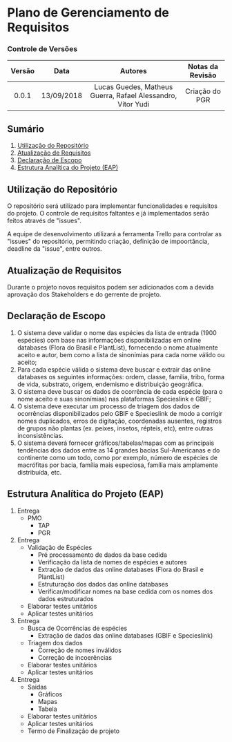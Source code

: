 # Plano de Gerenciamento de Requisitos

### Controle de Versões

| Versão |    Data    |            Autores            |   Notas da Revisão    |
| :----: | :--------: | :---------------------------: | :-------------------: |
| 0.0.1  | 13/09/2018 | Lucas Guedes, Matheus Guerra, Rafael Alessandro, Vítor Yudi | Criação do PGR |

## Sumário

1. [Utilização do Repositório](#desc)
2. [Atualização de Requisitos](#req)
3. [Declaração de Escopo](#escopo)
4. [Estrutura Analítica do Projeto (EAP)](#eap)

<div id='desc' />

## Utilização do Repositório
<div id='desc' />
O repositório será utilizado para implementar funcionalidades e requisitos do projeto. O controle de requisitos faltantes e já implementados serão feitos através de "issues".

A equipe de desenvolvimento utilizará a ferramenta Trello para controlar as "issues" do repositório, permitindo criação, definição de impoortância, deadline da "issue", entre outros.



## Atualização de Requisitos
<div id='req' />
Durante o projeto novos requisitos podem ser adicionados com a devida aprovação dos Stakeholders e do gerrente de projeto.


 
## Declaração de Escopo
<div id='escopo' />

1. O sistema deve validar o nome das espécies da lista de entrada (1900 espécies) com base nas informações disponibilizadas em online databases (Flora do Brasil e PlantList), fornecendo o nome atualmente aceito e autor, bem como a lista de sinonímias para cada nome válido ou aceito;
2. Para cada espécie válida o sistema deve buscar e extrair das online databases os seguintes informações: ordem, classe, família, tribo, forma de vida, substrato, origem, endemismo e distribuição geográfica.
3. O sistema deve buscar os dados de ocorrência de cada espécie (para o nome aceito e suas sinonímias) nas plataformas Specieslink e GBIF;
4. O sistema deve executar um processo de triagem dos dados de ocorrências disponibilizados pelo GBIF e Specieslink de modo a corrigir nomes duplicados, erros de digitação, coordenadas ausentes, registros de grupos não plantas (ex. peixes, insetos, répteis, etc), entre outras inconsistências. 
5. O sistema deverá fornecer gráficos/tabelas/mapas com as principais tendências dos dados entre as 14 grandes bacias Sul-Americanas e do continente como um todo, como por exemplo, número de espécies de macrófitas por bacia, família mais especiosa, família mais amplamente distribuída, etc. 


## Estrutura Analítica do Projeto (EAP)
<div id='eap' />

1. Entrega
   * PMO
      * TAP
      * PGR
2. Entrega
   * Validação de Espécies
      * Pré processamento de dados da base cedida
      * Verificação da lista de nomes de espécies e autores
      * Extração de dados das online databases (Flora do Brasil e PlantList)
      * Estruturação dos dados das online databases
      * Verificar/modificar nomes na base cedida com os nomes dos dados estruturados
   * Elaborar testes unitários
   * Aplicar testes unitários
3. Entrega
   * Busca de Ocorrências de espécies
      * Extração de dados das online databases (GBIF e Specieslink)
   * Triagem dos dados
      * Correção de nomes inválidos
      * Correção de incoerências
   * Elaborar testes unitários
   * Aplicar testes unitários
4. Entrega
   * Saidas
      * Gráficos
      * Mapas
      * Tabela
   * Elaborar testes unitários
   * Aplicar testes unitários
   * Termo de Finalização de projeto
